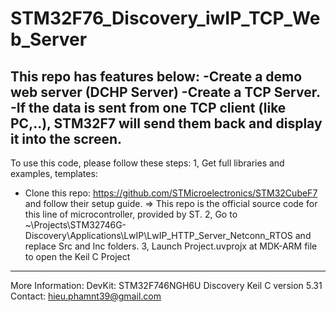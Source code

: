 # STM32F76_Discovery_iwIP_TCP_Web_Server
This repo has features below:
-Create a demo web server (DCHP Server)
-Create a TCP Server.
-If the data is sent from one TCP client (like PC,..), STM32F7 will send them back and display it into the screen.
------------------------------------------------------------------------------------------
To use this code, please follow these steps:
1, Get full libraries and examples, templates:
- Clone this repo: https://github.com/STMicroelectronics/STM32CubeF7 and follow their setup guide.
=> This repo is the official source code for this line of microcontroller, provided by ST.
2, Go to ~\Projects\STM32746G-Discovery\Applications\LwIP\LwIP_HTTP_Server_Netconn_RTOS
and replace Src and Inc folders. 
3, Launch Project.uvprojx at MDK-ARM file to open the Keil C Project
------------------------------------------------------------------------------------------
More Information:
DevKit: STM32F746NGH6U Discovery
Keil C version 5.31
Contact: hieu.phamnt39@gmail.com
